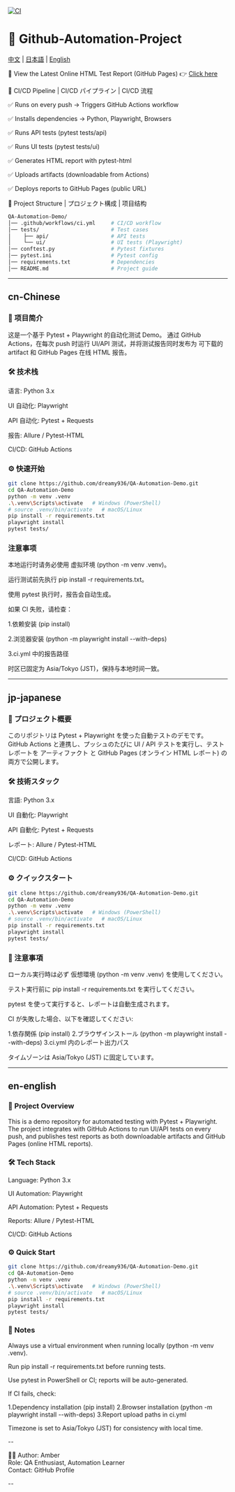 [![CI](https://github.com/dreamy936/QA-Automation-Demo/actions/workflows/ci.yml/badge.svg?branch=main)](https://github.com/dreamy936/QA-Automation-Demo/actions/workflows/ci.yml)

# 🚀 Github-Automation-Project

[中文](#cn-chinese) | [日本語](#jp-japanese) | [English](#en-english)

🔗 View the Latest Online HTML Test Report (GitHub Pages)
👉 [Click here](https://github.com/dreamy936/QA-Automation-Demo/actions/workflows/ci.yml?query=branch%3Amain+is%3Asuccess)



🚀 CI/CD Pipeline | CI/CD パイプライン | CI/CD 流程

✅ Runs on every push → Triggers GitHub Actions workflow

✅ Installs dependencies → Python, Playwright, Browsers

✅ Runs API tests (pytest tests/api)

✅ Runs UI tests (pytest tests/ui)

✅ Generates HTML report with pytest-html

✅ Uploads artifacts (downloadable from Actions)

✅ Deploys reports to GitHub Pages (public URL)



📂 Project Structure | プロジェクト構成 | 项目结构

```bash
QA-Automation-Demo/
│── .github/workflows/ci.yml     # CI/CD workflow
│── tests/                       # Test cases
│    ├── api/                    # API tests
│    └── ui/                     # UI tests (Playwright)
│── conftest.py                  # Pytest fixtures
│── pytest.ini                   # Pytest config
│── requirements.txt             # Dependencies
│── README.md                    # Project guide
```





---

## cn-Chinese

### 📖 项目简介

这是一个基于 Pytest + Playwright 的自动化测试 Demo。
通过 GitHub Actions，在每次 push 时运行 UI/API 测试，并将测试报告同时发布为 可下载的 artifact 和 GitHub Pages 在线 HTML 报告。


### 🛠 技术栈
语言: Python 3.x

UI 自动化: Playwright

API 自动化: Pytest + Requests

报告: Allure / Pytest-HTML

CI/CD: GitHub Actions

### ⚙️ 快速开始
```bash
git clone https://github.com/dreamy936/QA-Automation-Demo.git
cd QA-Automation-Demo
python -m venv .venv
.\.venv\Scripts\activate   # Windows (PowerShell)
# source .venv/bin/activate   # macOS/Linux
pip install -r requirements.txt
playwright install
pytest tests/
```

### 注意事项
本地运行时请务必使用 虚拟环境 (python -m venv .venv)。

运行测试前先执行 pip install -r requirements.txt。

使用 pytest 执行时，报告会自动生成。

如果 CI 失败，请检查：

1.依赖安装 (pip install)

2.浏览器安装 (python -m playwright install --with-deps)

3.ci.yml 中的报告路径

时区已固定为 Asia/Tokyo (JST)，保持与本地时间一致。


---

## jp-japanese

### 📖 プロジェクト概要

このリポジトリは Pytest + Playwright を使った自動テストのデモです。
GitHub Actions と連携し、プッシュのたびに UI / API テストを実行し、テストレポートを アーティファクト と GitHub Pages (オンライン HTML レポート) の両方で公開します。

### 🛠 技術スタック

言語: Python 3.x

UI 自動化: Playwright

API 自動化: Pytest + Requests

レポート: Allure / Pytest-HTML

CI/CD: GitHub Actions

### ⚙️ クイックスタート
```bash
git clone https://github.com/dreamy936/QA-Automation-Demo.git
cd QA-Automation-Demo
python -m venv .venv
.\.venv\Scripts\activate   # Windows (PowerShell)
# source .venv/bin/activate   # macOS/Linux
pip install -r requirements.txt
playwright install
pytest tests/
```


### 📝  注意事項
ローカル実行時は必ず 仮想環境 (python -m venv .venv) を使用してください。

テスト実行前に pip install -r requirements.txt を実行してください。

pytest を使って実行すると、レポートは自動生成されます。

CI が失敗した場合、以下を確認してください:

1.依存関係 (pip install)
2.ブラウザインストール (python -m playwright install --with-deps)
3.ci.yml 内のレポート出力パス

タイムゾーンは Asia/Tokyo (JST) に固定しています。

---

## en-english

### 📖 Project Overview

This is a demo repository for automated testing with Pytest + Playwright.
The project integrates with GitHub Actions to run UI/API tests on every push, and publishes test reports as both downloadable artifacts and GitHub Pages (online HTML reports).

### 🛠 Tech Stack

Language: Python 3.x

UI Automation: Playwright

API Automation: Pytest + Requests

Reports: Allure / Pytest-HTML

CI/CD: GitHub Actions

### ⚙️ Quick Start
```bash
git clone https://github.com/dreamy936/QA-Automation-Demo.git
cd QA-Automation-Demo
python -m venv .venv
.\.venv\Scripts\activate   # Windows (PowerShell)
# source .venv/bin/activate   # macOS/Linux
pip install -r requirements.txt
playwright install
pytest tests/
```


###  📝 Notes
Always use a virtual environment when running locally (python -m venv .venv).

Run pip install -r requirements.txt before running tests.

Use pytest in PowerShell or CI; reports will be auto-generated.

If CI fails, check:

1.Dependency installation (pip install)
2.Browser installation (python -m playwright install --with-deps)
3.Report upload paths in ci.yml

Timezone is set to Asia/Tokyo (JST) for consistency with local time.

--

👩‍💻 Author: Amber  
Role: QA Enthusiast, Automation Learner  
Contact: GitHub Profile  

--

